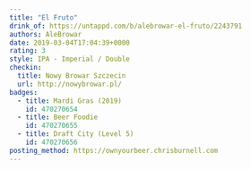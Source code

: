 ```yaml
---
title: "El Fruto"
drink_of: https://untappd.com/b/alebrowar-el-fruto/2243791
authors: AleBrowar
date: 2019-03-04T17:04:39+0000
rating: 3
style: IPA - Imperial / Double
checkin:
  title: Nowy Browar Szczecin
  url: http://nowybrowar.pl/
badges:
  - title: Mardi Gras (2019)
    id: 470270654
  - title: Beer Foodie
    id: 470270655
  - title: Draft City (Level 5)
    id: 470270656
posting_method: https://ownyourbeer.chrisburnell.com
---
```

